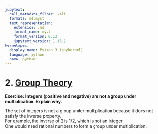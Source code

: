 ```yaml
---
jupytext:
  cell_metadata_filter: -all
  formats: md:myst
  text_representation:
    extension: .md
    format_name: myst
    format_version: 0.13
    jupytext_version: 1.15.2
kernelspec:
  display_name: Python 3 (ipykernel)
  language: python
  name: python3
---
```


# 2. [Group Theory](https://www.rareskills.io/post/group-theory-and-coding)

**Exercise: Integers (positive and negative) are not a group under multiplication. Explain why.**

The set of integers is not a group under multiplication because it does not satisfy the inverse property.\
For example, the inverse of 2 is 1/2, which is not an integer.\
One would need rational numbers to form a group under multiplication.
